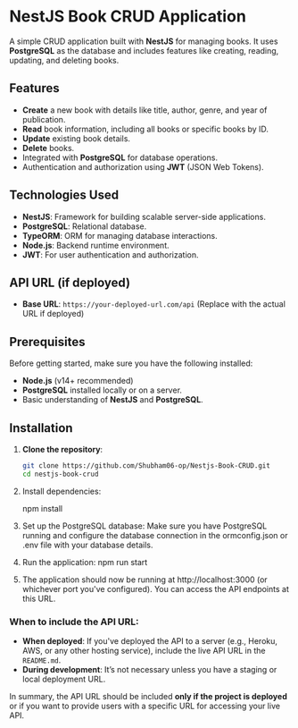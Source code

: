 # NestJS Book CRUD Application

A simple CRUD application built with **NestJS** for managing books. It uses **PostgreSQL** as the database and includes features like creating, reading, updating, and deleting books.

## Features

- **Create** a new book with details like title, author, genre, and year of publication.
- **Read** book information, including all books or specific books by ID.
- **Update** existing book details.
- **Delete** books.
- Integrated with **PostgreSQL** for database operations.
- Authentication and authorization using **JWT** (JSON Web Tokens).
  
## Technologies Used

- **NestJS**: Framework for building scalable server-side applications.
- **PostgreSQL**: Relational database.
- **TypeORM**: ORM for managing database interactions.
- **Node.js**: Backend runtime environment.
- **JWT**: For user authentication and authorization.

## API URL (if deployed)
- **Base URL**: `https://your-deployed-url.com/api` (Replace with the actual URL if deployed)

## Prerequisites

Before getting started, make sure you have the following installed:

- **Node.js** (v14+ recommended)
- **PostgreSQL** installed locally or on a server.
- Basic understanding of **NestJS** and **PostgreSQL**.
  
## Installation

1. **Clone the repository**:
   ```bash
   git clone https://github.com/Shubham06-op/Nestjs-Book-CRUD.git
   cd nestjs-book-crud

2. Install dependencies:


   npm install

3. Set up the PostgreSQL database: Make sure you have PostgreSQL running and configure the database connection in the ormconfig.json or .env file with your database details.

4. Run the application:
   npm run start

5. The application should now be running at http://localhost:3000 (or whichever port you've configured). You can access the API endpoints at this URL.


### When to include the API URL:
- **When deployed**: If you've deployed the API to a server (e.g., Heroku, AWS, or any other hosting service), include the live API URL in the `README.md`.
- **During development**: It’s not necessary unless you have a staging or local deployment URL.

In summary, the API URL should be included **only if the project is deployed** or if you want to provide users with a specific URL for accessing your live API.
